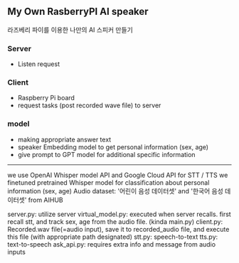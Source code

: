 ## My Own RasberryPI AI speaker
라즈베리 파이를 이용한 나만의 AI 스피커 만들기

### Server
- Listen request
### Client
- Raspberry Pi board
- request tasks (post recorded wave file) to server
### model
- making appropriate answer text
- speaker Embedding model to get personal information (sex, age)
- give prompt to GPT model for additional specific information

--------------------------------------------------------------------------------------------

we use OpenAI Whisper model API and Google Cloud API for STT / TTS
we finetuned pretrained Whisper model for classification about personal information (sex, age)
Audio dataset: '어린이 음성 데이터셋' and '한국어 음성 데이터셋' from AIHUB

server.py: utilize server
virtual_model.py: executed when server recalls. first recall stt, and track sex, age from the audio file. (kinda main.py)
client.py: Recorded.wav file(=audio input), save it to recorded_audio file, and execute this file (with appropriate path designated)
stt.py: speech-to-text
tts.py: text-to-speech
ask_api.py: requires extra info and message from audio inputs
